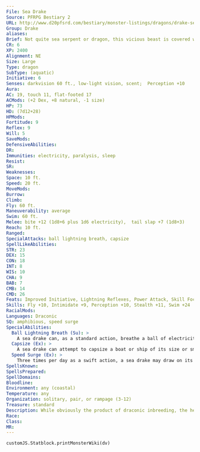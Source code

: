 ```yaml
---
File: Sea Drake
Source: PFRPG Bestiary 2
URL: http://www.d20pfsrd.com/bestiary/monster-listings/dragons/drake-sea
Group: Drake
aliases: 
Brief: Not quite sea serpent or dragon, this vicious beast is covered with shiny blue-green scales. Its arms serve as both wings and flippers.
CR: 6
XP: 2400
Alignment: NE
Size: Large
Type: dragon
SubType: (aquatic)
Initiative: 6
Senses: darkvision 60 ft., low-light vision, scent;  Perception +10
Aura: 
AC: 19, touch 11, flat-footed 17
ACMods: (+2 Dex, +8 natural, -1 size)
HP: 73
HD: (7d12+28)
HPMods: 
Fortitude: 9
Reflex: 9
Will: 5
SaveMods: 
DefensiveAbilities: 
DR: 
Immunities: electricity, paralysis, sleep
Resist: 
SR: 
Weaknesses: 
Space: 10 ft.
Speed: 20 ft.
MoveMods: 
Burrow: 
Climb: 
Fly: 60 ft.
Maneuverability: average
Swim: 60 ft.
Melee: bite +12 (1d8+6 plus 1d6 electricity),  tail slap +7 (1d8+3)
Reach: 10 ft.
Ranged: 
SpecialAttacks: ball lightning breath, capsize
SpellLikeAbilities: 
STR: 23
DEX: 15
CON: 18
INT: 8
WIS: 10
CHA: 9
BAB: 7
CMB: 14
CMD: 26
Feats: Improved Initiative, Lightning Reflexes, Power Attack, Skill Focus (Stealth)
Skills: Fly +10, Intimidate +9, Perception +10, Stealth +11, Swim +24
RacialMods: 
Languages: Draconic
SQ: amphibious, speed surge
SpecialAbilities:
  Ball Lightning Breath (Su): >
    A sea drake can, as a standard action, breathe a ball of electricity that strikes one target first, then arcs to other targets like chain lightning. This attack has a range of 100 feet, and deals 6d6 points of electricity damage (DC 17 Reflex half) to the primary target. After it strikes, the ball lightning can arc to a number of secondary targets equal to the sea drake's Hit Dice (usually 7) within 20 feet of the primary target. The secondary bolts each strike one target and deal as much damage as the primary bolt. Once a sea drake has used its ball lightning breath, it cannot do so again for 1d6 rounds. The Reflex save is Constitution-based.
  Capsize (Ex): >
    A sea drake can attempt to capsize a boat or ship of its size or smaller by ramming it as a charge attack and making a combat maneuver check. The DC of this check is 25 or the result of the boat captain's Profession (sailor) check, whichever is higher.
  Speed Surge (Ex): >
    Three times per day as a swift action, a sea drake may draw on its draconic heritage for a boost of strength and speed to take an additional move action in that round.
SpellsKnown: 
SpellsPrepared: 
SpellDomains: 
Bloodline: 
Environment: any (coastal)
Temperature: any
Organization: solitary, pair, or rampage (3-12)
Treasure: standard
Description: While obviously the product of draconic inbreeding, the heritage of sea drakes is less clear than that of other drakes. Among the strongest of the drakes, sea drakes still lack the mental acuity of their true dragon forebears, though they remain as brutally cunning as other drakes.  Although amphibious, sea drakes spend the majority of their time in shallow coastal waters.  Sea drakes are up to 14 feet long from their noses to the tips of their powerful tails. They weigh 2,000 pounds.  The most solitary of all drakes, sea drakes prefer to hunt alone. Occasionally, however, they band together in packs to hunt larger prey. Such rampages can be a significant danger to coastal shipping.
Race: 
Class: 
MR: 
---
```

```dataviewjs
customJS.Statblock.printMonsterWiki(dv)
```
